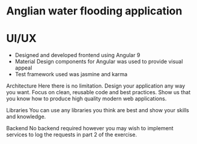# Anglian water flooding application

 # UI/UX
  - Designed and developed frontend using Angular 9
  - Material Design components for Angular was used to provide visual appeal
  - Test framework used was jasmine and karma

Architecture
Here there is no limitation. Design your application any way you want. Focus on clean, reusable code and  best practices. Show us that you know how to produce high quality modern web applications.

Libraries
You can use any libraries you think are best and show your skills and knowledge.

Backend
No backend required however you may wish to implement services to log the requests in part 2 of the exercise.
